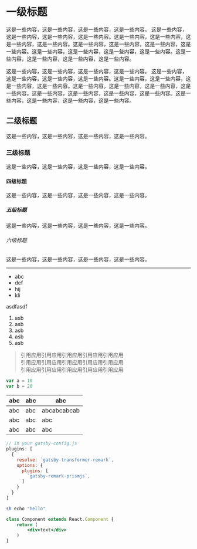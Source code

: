 # 一级标题

这是一些内容，这是一些内容，这是一些内容，这是一些内容。
这是一些内容，这是一些内容，这是一些内容，这是一些内容。这是一些内容，这是一些内容，这是一些内容，这是一些内容。这是一些内容，这是一些内容，这是一些内容，这是一些内容。这是一些内容，这是一些内容，这是一些内容，这是一些内容。这是一些内容，这是一些内容，这是一些内容，这是一些内容。

这是一些内容，这是一些内容，这是一些内容，这是一些内容。
这是一些内容，这是一些内容，这是一些内容，这是一些内容。这是一些内容，这是一些内容，这是一些内容，这是一些内容。这是一些内容，这是一些内容，这是一些内容，这是一些内容。这是一些内容，这是一些内容，这是一些内容，这是一些内容。这是一些内容，这是一些内容，这是一些内容，这是一些内容。

## 二级标题

这是一些内容，这是一些内容，这是一些内容，这是一些内容。

### 三级标题

这是一些内容，这是一些内容，这是一些内容，这是一些内容。

#### 四级标题

这是一些内容，这是一些内容，这是一些内容，这是一些内容。

##### 五级标题

这是一些内容，这是一些内容，这是一些内容，这是一些内容。

###### 六级标题

这是一些内容，这是一些内容，这是一些内容，这是一些内容。

---

- abc
- def
- hij
- kli

asdfasdf

1. asb
1. asb
1. asb
1. asb
1. asb

> 引用应用引用应用引用应用引用应用引用应用\
> 引用应用引用应用引用应用引用应用引用应用\
> 引用应用引用应用引用应用引用应用引用应用

```javascript
var a = 10
var b = 20
```

| abc | abc | abc |
| --- | --- | --- |
| abc | abc | abcabcabcab |
| abc | abc | abc |
| abc | abc | abc |

```javascript
// In your gatsby-config.js
plugins: [
  {
    resolve: `gatsby-transformer-remark`,
    options: {
      plugins: [
        `gatsby-remark-prismjs`,
      ]
    }
  }
]
```

```bash
sh echo "hello"
```

```jsx
class Component extends React.Component {
    return (
        <div>text</div>
    )
}
```
